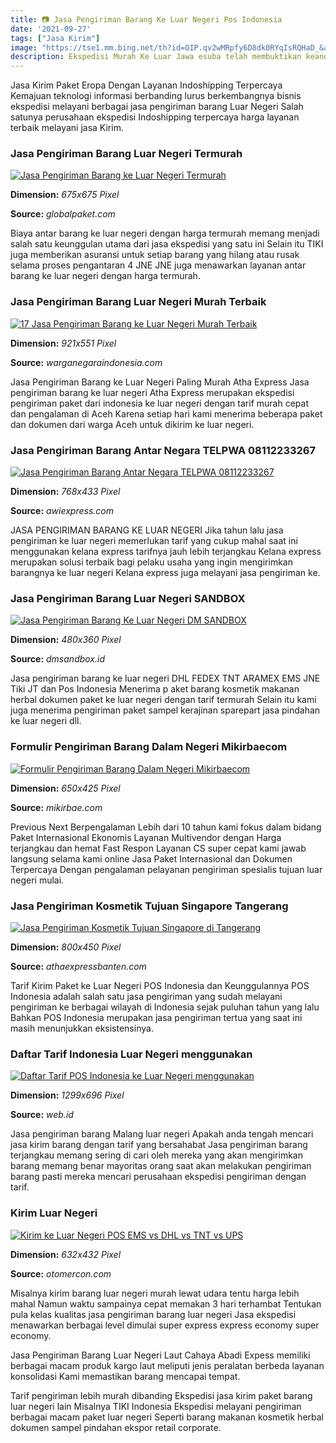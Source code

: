 ```yaml
---
title: 📷 Jasa Pengiriman Barang Ke Luar Negeri Pos Indonesia
date: '2021-09-27'
tags: ["Jasa Kirim"]
image: "https://tse1.mm.bing.net/th?id=OIP.qv2wMRpfy6D8dk0RYqIsRQHaD_&amp;pid=15.1"
description: Ekspedisi Murah Ke Luar Jawa esuba telah membuktikan keandalannya kemudian ekspedisi termurah Dua jasa kiriman barang güns dan cepat apa dikenal yaitu layan
---
```




Jasa Kirim Paket Eropa Dengan Layanan Indoshipping Terpercaya Kemajuan teknologi informasi berbanding lurus berkembangnya bisnis ekspedisi melayani berbagai jasa pengiriman barang Luar Negeri Salah satunya perusahaan ekspedisi Indoshipping terpercaya harga layanan terbaik melayani jasa Kirim.



### Jasa Pengiriman Barang Luar Negeri Termurah

[![Jasa Pengiriman Barang ke Luar Negeri  Termurah](https://globalpaket.com/wp-content/uploads/2020/09/jasa-pengiriman-barang-ke-luar-negeri-paling-murah.jpg)](https://globalpaket.com/wp-content/uploads/2020/09/jasa-pengiriman-barang-ke-luar-negeri-paling-murah.jpg)


**Dimension:** _675x675 Pixel_ 

**Source:** _globalpaket.com_ 


Biaya antar barang ke luar negeri dengan harga termurah memang menjadi salah satu keunggulan utama dari jasa ekspedisi yang satu ini Selain itu TIKI juga memberikan asuransi untuk setiap barang yang hilang atau rusak selama proses pengantaran 4 JNE JNE juga menawarkan layanan antar barang ke luar negeri dengan harga termurah.


### Jasa Pengiriman Barang Luar Negeri Murah Terbaik 

[![17 Jasa Pengiriman Barang ke Luar Negeri Murah Terbaik ](https://1.bp.blogspot.com/-WXdAbgjfUpQ/XjuZkm2vpCI/AAAAAAAABy8/Mh_yRSHm9kc5GYcJLgYffb5PGPfJQ3e6wCLcBGAsYHQ/s1600/Tiki.png)](https://1.bp.blogspot.com/-WXdAbgjfUpQ/XjuZkm2vpCI/AAAAAAAABy8/Mh_yRSHm9kc5GYcJLgYffb5PGPfJQ3e6wCLcBGAsYHQ/s1600/Tiki.png)


**Dimension:** _921x551 Pixel_ 

**Source:** _warganegaraindonesia.com_ 


Jasa Pengiriman Barang ke Luar Negeri Paling Murah Atha Express Jasa pengiriman barang ke luar negeri Atha Express merupakan ekspedisi pengiriman paket dari indonesia ke luar negeri dengan tarif murah cepat dan pengalaman di Aceh Karena setiap hari kami menerima beberapa paket dan dokumen dari warga Aceh untuk dikirim ke luar negeri.


### Jasa Pengiriman Barang Antar Negara TELPWA 08112233267

[![Jasa Pengiriman Barang Antar Negara  TELPWA 08112233267](https://www.harapanrakyat.com/wp-content/uploads/2020/10/Jasa-Pengiriman-Barang-Antar-Negara-768x433.jpg)](https://www.harapanrakyat.com/wp-content/uploads/2020/10/Jasa-Pengiriman-Barang-Antar-Negara-768x433.jpg)


**Dimension:** _768x433 Pixel_ 

**Source:** _awiexpress.com_ 


JASA PENGIRIMAN BARANG KE LUAR NEGERI Jika tahun lalu jasa pengiriman ke luar negeri memerlukan tarif yang cukup mahal saat ini menggunakan kelana express tarifnya jauh lebih terjangkau Kelana express merupakan solusi terbaik bagi pelaku usaha yang ingin mengirimkan barangnya ke luar negeri Kelana express juga melayani jasa pengiriman ke.


### Jasa Pengiriman Barang Luar Negeri SANDBOX

[![Jasa Pengiriman Barang Ke Luar Negeri  DM SANDBOX](https://i.ytimg.com/vi/2-5Fih0azrQ/0.jpg)](https://i.ytimg.com/vi/2-5Fih0azrQ/0.jpg)


**Dimension:** _480x360 Pixel_ 

**Source:** _dmsandbox.id_ 


Jasa pengiriman barang ke luar negeri DHL FEDEX TNT ARAMEX EMS JNE Tiki JT dan Pos Indonesia Menerima p aket barang kosmetik makanan herbal dokumen paket ke luar negeri dengan tarif termurah Selain itu kami juga menerima pengiriman paket sampel kerajinan sparepart jasa pindahan ke luar negeri dll.


### Formulir Pengiriman Barang Dalam Negeri Mikirbaecom

[![Formulir Pengiriman Barang Dalam Negeri  Mikirbaecom](https://2.bp.blogspot.com/-zsO35gbpMgg/W9lcurD5uyI/AAAAAAAAQ0Q/yaYonJO3CrUOMywf3wpx0xPFc1ySTI3pwCLcBGAs/s1600/Kosong.jpg)](https://2.bp.blogspot.com/-zsO35gbpMgg/W9lcurD5uyI/AAAAAAAAQ0Q/yaYonJO3CrUOMywf3wpx0xPFc1ySTI3pwCLcBGAs/s1600/Kosong.jpg)


**Dimension:** _650x425 Pixel_ 

**Source:** _mikirbae.com_ 


Previous Next Berpengalaman Lebih dari 10 tahun kami fokus dalam bidang Paket Internasional Ekonomis Layanan Multivendor dengan Harga terjangkau dan hemat Fast Respon Layanan CS super cepat kami jawab langsung selama kami online Jasa Paket Internasional dan Dokumen Terpercaya Dengan pengalaman pelayanan pengiriman spesialis tujuan luar negeri mulai.


### Jasa Pengiriman Kosmetik Tujuan Singapore Tangerang 

[![Jasa Pengiriman Kosmetik Tujuan Singapore di Tangerang ](https://athaexpressbanten.com/wp-content/uploads/2020/01/Atha-Express-Banten-31.jpg)](https://athaexpressbanten.com/wp-content/uploads/2020/01/Atha-Express-Banten-31.jpg)


**Dimension:** _800x450 Pixel_ 

**Source:** _athaexpressbanten.com_ 


Tarif Kirim Paket ke Luar Negeri POS Indonesia dan Keunggulannya POS Indonesia adalah salah satu jasa pengiriman yang sudah melayani pengiriman ke berbagai wilayah di Indonesia sejak puluhan tahun yang lalu Bahkan POS Indonesia merupakan jasa pengiriman tertua yang saat ini masih menunjukkan eksistensinya.


### Daftar Tarif Indonesia Luar Negeri menggunakan 

[![Daftar Tarif POS Indonesia ke Luar Negeri menggunakan ](https://i0.wp.com/harga.web.id/wp-content/uploads/EMS-3.png?resize=1299%2C696&amp;is-pending-load=1)](https://i0.wp.com/harga.web.id/wp-content/uploads/EMS-3.png?resize=1299%2C696&amp;is-pending-load=1)


**Dimension:** _1299x696 Pixel_ 

**Source:** _web.id_ 


Jasa pengiriman barang Malang luar negeri Apakah anda tengah mencari jasa kirim barang dengan tarif yang bersahabat Jasa pengiriman barang terjangkau memang sering di cari oleh mereka yang akan mengirimkan barang memang benar mayoritas orang saat akan melakukan pengiriman barang pasti mereka mencari perusahaan ekspedisi pengiriman dengan tarif.


### Kirim Luar Negeri 

[![Kirim ke Luar Negeri POS EMS vs DHL vs TNT vs UPS ](https://i0.wp.com/www.otomercon.com/wp-content/uploads/2015/02/tarik-kiriman-luar-negeri-otomercon.jpg?ssl=1)](https://i0.wp.com/www.otomercon.com/wp-content/uploads/2015/02/tarik-kiriman-luar-negeri-otomercon.jpg?ssl=1)


**Dimension:** _632x432 Pixel_ 

**Source:** _otomercon.com_ 



Misalnya kirim barang luar negeri murah lewat udara tentu harga lebih mahal Namun waktu sampainya cepat memakan 3 hari terhambat Tentukan pula kelas kualitas jasa pengiriman barang luar negeri Jasa ekspedisi menawarkan berbagai level dimulai super express express economy super economy.


Jasa Pengiriman Barang Luar Negeri Laut Cahaya Abadi Expess memiliki berbagai macam produk kargo laut meliputi jenis peralatan berbeda layanan konsolidasi Kami memastikan barang mencapai tempat.


Tarif pengiriman lebih murah dibanding Ekspedisi jasa kirim paket barang luar negeri lain Misalnya TIKI Indonesia Ekspedisi melayani pengiriman berbagai macam paket luar negeri Seperti barang makanan kosmetik herbal dokumen sampel pindahan ekspor retail corporate.




